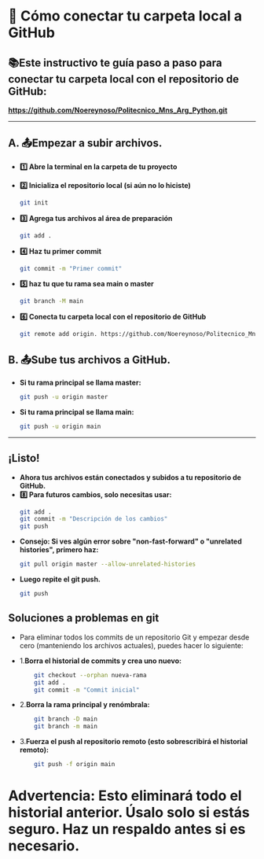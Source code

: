 # 🚀 Cómo conectar tu carpeta local a GitHub

## 📚Este instructivo te guía paso a paso para conectar tu carpeta local con el repositorio de GitHub:

**https://github.com/Noereynoso/Politecnico_Mns_Arg_Python.git**

---

## A. 📤Empezar a subir archivos.

- **1️⃣ Abre la terminal en la carpeta de tu proyecto**

- **2️⃣ Inicializa el repositorio local (si aún no lo hiciste)**
    ```bash
    git init

- **3️⃣ Agrega tus archivos al área de preparación**
    ```bash
    git add .
- **4️⃣ Haz tu primer commit**
    ```bash
    git commit -m "Primer commit"

- **5️⃣ haz tu que tu rama sea main o master**
    ```bash
    git branch -M main

- **6️⃣ Conecta tu carpeta local con el repositorio de GitHub**
    ```bash
    git remote add origin. https://github.com/Noereynoso/Politecnico_Mns_Arg_Python.git

## B. 📤Sube tus archivos a GitHub.
- **Si tu rama principal se llama master:**
    ```bash 
    git push -u origin master

- **Si tu rama principal se llama main:**
    ```bash
    git push -u origin main

---

##  ¡Listo!
- **Ahora tus archivos están conectados y subidos a tu repositorio de GitHub.**
- **8️⃣ Para futuros cambios, solo necesitas usar:**
    ```bash 
    git add .
    git commit -m "Descripción de los cambios"
    git push

- **Consejo: Si ves algún error sobre "non-fast-forward" o "unrelated histories", primero haz:**
    ```bash 
    git pull origin master --allow-unrelated-histories

- **Luego repite el git push.**
    ```bash 
    git push

## Soluciones a problemas en git
-   Para eliminar todos los commits de un repositorio Git y empezar desde cero (manteniendo los archivos actuales), puedes hacer lo siguiente:

-   1.**Borra el historial de commits y crea uno nuevo:**
    ```bash
        git checkout --orphan nueva-rama
        git add .
        git commit -m "Commit inicial"

-   2.**Borra la rama principal y renómbrala:**
    ```bash
        git branch -D main
        git branch -m main

-   3.**Fuerza el push al repositorio remoto (esto sobrescribirá el historial remoto):**
    ```bash
        git push -f origin main

# Advertencia: Esto eliminará todo el historial anterior. Úsalo solo si estás seguro. Haz un respaldo antes si es necesario.